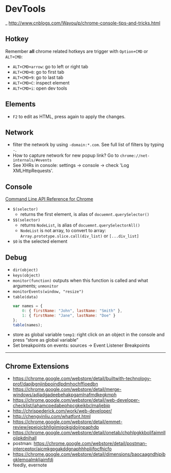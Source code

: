 # DevTools

_ http://www.cnblogs.com/Wayou/p/chrome-console-tips-and-tricks.html

## Hotkey
Remember **all** chrome related hotkeys are trigger with `Option+CMD` or `ALT+CMD`:
- `ALT+CMD+arrow`: go to left or right tab
- `ALT+CMD+0`: go to first tab
- `ALT+CMD+9`: go to last tab
- `ALT+CMD+C`: inspect element
- `ALT+CMD+i`: open dev tools

## Elements
- `F2` to edit as HTML, press again to apply the changes.

## Network
- filter the network by using `-domain:*.com`. See full list of filters by typing `-`.
- How to capture network for new popup link? Go to `chrome://net-internals/#events`
- See XHRs in console: settings -> console -> check 'Log XMLHttpRequests'.

## Console
[Command Line API Reference for Chrome](https://developers.google.com/web/tools/chrome-devtools/debug/command-line/command-line-reference?hl=en)

- `$(selector)` 
    - returns the first element, is alias of `docuemnt.querySelector()`
- `$$(selector)` 
    - returns `NodeList`, is alias of `docuemnt.querySelectorAll()`
    - `NodeList` is not array, to convert to array: `Array.prototype.slice.call(div_list)` or `[...div_list]`
- `$0` is the selected element    

## Debug
- `dir(object)`
- `keys(object)`
- `monitor(function)` outputs when this function is called and what arguments; `unmonitor`
- `monitorEvents(window, "resize")`
- `table(data)`
	```js
	var names = {
		0: { firstName: "John", lastName: "Smith" },
		1: { firstName: "Jane", lastName: "Doe" }
	};
	table(names);
	```
- store as global variable `temp1`: right click on an object in the console and press “store as global variable”
- Set breakpoints on events: sources -> Event Listener Breakpoints


---

## Chrome Extensions
- https://chrome.google.com/webstore/detail/builtwith-technology-prof/dapjbgnjinbpoindlpdmhochffioedbn
- https://chrome.google.com/webstore/detail/merge-windows/adjadgadeebehakpgamlnafmdkegkmph
- https://chrome.google.com/webstore/detail/web-developer-checklist/iahamcpedabephpcgkeikbclmaljebjp
- http://chrispederick.com/work/web-developer/
- http://chengyinliu.com/whatfont.html
- https://chrome.google.com/webstore/detail/emmet-review/epejoicbhllgiimigokgjdoijnpaphdp
- https://chrome.google.com/webstore/detail/onetab/chphlpgkkbolifaimnlloiipkdnihall
- postman: https://chrome.google.com/webstore/detail/postman-interceptor/aicmkgpgakddgnaphhhpliifpcfhicfo
- https://chrome.google.com/webstore/detail/dimensions/baocaagndhipibgklemoalmkljaimfdj
- feedly, evernote
